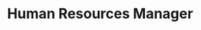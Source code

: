 ---
name: Monika Souček
id: monika-soucek
numberId: 11
title: Human Resources Manager
bio: Monika makes sure ECP is the best place to work EVER for both current and prospective team members.
image:
areas:
contact: { email: monika@eastcoastproduct.com, linkedin: https://www.linkedin.com/in/monika-soucek-01b29b108, facebook: https://www.facebook.com/monika.soucek.12, twitter: https://twitter.com/monika_soucek }
---